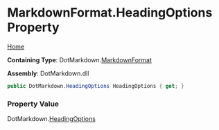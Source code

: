 # MarkdownFormat\.HeadingOptions Property

[Home](../../../README.md)

**Containing Type**: DotMarkdown\.[MarkdownFormat](../README.md)

**Assembly**: DotMarkdown\.dll

```csharp
public DotMarkdown.HeadingOptions HeadingOptions { get; }
```

### Property Value

DotMarkdown\.[HeadingOptions](../../HeadingOptions/README.md)

